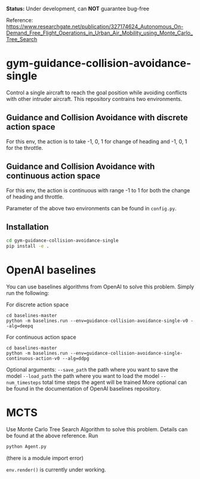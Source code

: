 **Status:** Under development, can **NOT** guarantee bug-free

Reference:  https://www.researchgate.net/publication/327174624_Autonomous_On-Demand_Free_Flight_Operations_in_Urban_Air_Mobility_using_Monte_Carlo_Tree_Search

# gym-guidance-collision-avoidance-single

Control a single aircraft to reach the goal position while avoiding conflicts with other intruder aircraft.
This repository contrains two environments.

## Guidance and Collision Avoidance with discrete action space
For this env, the action is to take -1, 0, 1 for change of heading and -1, 0, 1 for the throttle.

## Guidance and Collision Avoidance with continuous action space
For this env, the action is continuous with range -1 to 1 for both the change of heading and throttle.

Parameter of the above two environments can be found in `config.py`.

## Installation

```bash
cd gym-guidance-collision-avoidance-single
pip install -e .
```

# OpenAI baselines

You can use baselines algorithms from OpenAI to solve this problem. Simply run the following:

For discrete action space
```base
cd baselines-master
python -m baselines.run --env=guidance-collision-avoidance-single-v0 --alg=deepq
```
For continuous action space
```base
cd baselines-master
python -m baselines.run --env=guidance-collision-avoidance-single-continuous-action-v0 --alg=ddpg
```

Optional arguments:
`--save_path` the path where you want to save the model
`--load_path` the path where you want to load the model
`--num_timesteps` total time steps the agent will be trained
More optional can be found in the documentation of OpenAI baselines repository.

# MCTS

Use Monte Carlo Tree Search Algorithm to solve this problem. Details can be found at the above reference. Run

```bash
python Agent.py
```

(there is a module import error)

`env.render()` is currently under working.

